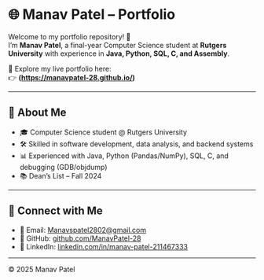 # 🌐 Manav Patel – Portfolio

Welcome to my portfolio repository! 👋  
I’m **Manav Patel**, a final-year Computer Science student at **Rutgers University** with experience in **Java, Python, SQL, C, and Assembly**.  

📌 Explore my live portfolio here:  
👉 **(https://manavpatel-28.github.io/)**  

---

## 📄 About Me
- 🎓 Computer Science student @ Rutgers University  
- 🛠 Skilled in software development, data analysis, and backend systems  
- 📊 Experienced with Java, Python (Pandas/NumPy), SQL, C, and debugging (GDB/objdump)  
- 📚 Dean’s List – Fall 2024  

---

## 🔗 Connect with Me
- 📧 Email: [Manavspatel2802@gmail.com](mailto:Manavspatel2802@gmail.com)  
- 🐙 GitHub: [github.com/ManavPatel-28](https://github.com/ManavPatel-28)  
- 🔗 LinkedIn: [linkedin.com/in/manav-patel-211467333](https://www.linkedin.com/in/manav-patel-211467333)  

---

© 2025 Manav Patel  
